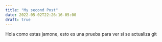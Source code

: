```yaml
---
title: "My second Post"
date: 2022-05-02T22:26:16-05:00
draft: true
---
```

Hola como estas jamone, esto es una prueba para ver si se actualiza git
